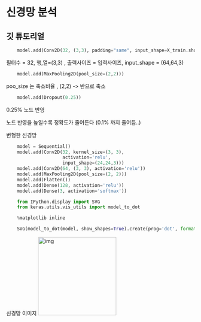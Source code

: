 # 신경망 분석

## 깃 튜토리얼



```python
    model.add(Conv2D(32, (3,3), padding="same", input_shape=X_train.shape[1:], activation='relu'))
````
  필터수 = 32, 행,열=(3,3) , 출력사이즈 = 입력사이즈, input_shape = (64,64,3)

```python
    model.add(MaxPooling2D(pool_size=(2,2)))
```` 
  poo_size 는 축소비율 , (2,2) -> 반으로 축소
```python
    model.add(Dropout(0.25))
````
  0.25% 노드 반영
  
  노드 반영을 높일수록 정확도가 줄어든다 (0.1% 까지 줄어듬..)
  
  
 변형한 신경망
```python
    model = Sequential()
    model.add(Conv2D(32, kernel_size=(3, 3),
                     activation='relu',
                     input_shape=(24,24,3)))
    model.add(Conv2D(64, (3, 3), activation='relu'))
    model.add(MaxPooling2D(pool_size=(2, 2)))
    model.add(Flatten())
    model.add(Dense(128, activation='relu'))
    model.add(Dense(3, activation='softmax'))
````
  
```python
    from IPython.display import SVG
    from keras.utils.vis_utils import model_to_dot

    %matplotlib inline

    SVG(model_to_dot(model, show_shapes=True).create(prog='dot', format='svg'))
````
신경망 이미지
<img width="209" alt="img" src="https://user-images.githubusercontent.com/57389799/82743839-b2071b00-9dab-11ea-821a-6e02affa6319.png">










    

